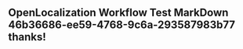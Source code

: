 <properties
ms.topic="hero-topic"
ms.test1="hero-topic"
ms.test2="test"/>

## OpenLocalization Workflow Test MarkDown 46b36686-ee59-4768-9c6a-293587983b77 thanks!
